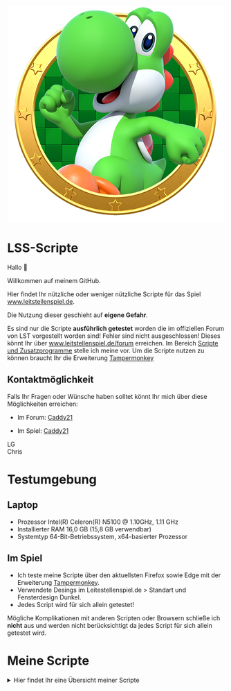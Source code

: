 ![Yoshiiiii](https://github.com/Caddy21/-docs-assets-css/raw/main/yoshi_icon__by_josecapes_dgqbro3-fullview.png)

# LSS-Scripte

Hallo 🙂 

Willkommen auf meinem GitHub. 

Hier findet Ihr nützliche oder weniger nützliche Scripte für das Spiel www.leitstellenspiel.de.

Die Nutzung dieser geschieht auf **eigene Gefahr**. 

Es sind nur die Scripte **ausführlich getestet** worden die im offiziellen Forum von LST vorgestellt worden sind! Fehler sind nicht ausgeschlossen!
Dieses könnt Ihr über www.leitstellenspiel.de/forum erreichen. Im Bereich [Scripte und Zusatzprogramme](https://forum.leitstellenspiel.de/index.php?board/22-scripte-und-zusatzprogramme/) stelle ich meine vor.
Um die Scripte nutzen zu können braucht Ihr die Erweiterung [Tampermonkey](https://www.tampermonkey.net/)

## Kontaktmöglichkeit
Falls Ihr Fragen oder Wünsche haben solltet könnt Ihr mich über diese Möglichkeiten erreichen:

- Im Forum: [Caddy21](https://forum.leitstellenspiel.de/cms/index.php?user/16577-caddy21/)

+ Im Spiel: [Caddy21](https://www.leitstellenspiel.de/profile/2173440)

LG<br>
Chris

# Testumgebung
## Laptop

- Prozessor	Intel(R) Celeron(R) N5100 @ 1.10GHz, 1.11 GHz
- Installierter RAM	16,0 GB (15,8 GB verwendbar)
- Systemtyp	64-Bit-Betriebssystem, x64-basierter Prozessor


## Im Spiel
- Ich teste meine Scripte über den aktuellsten Firefox sowie Edge mit der Erweiterung [Tampermonkey](https://www.tampermonkey.net/).
- Verwendete Desings im Leitestellenspiel.de > Standart und Fensterdesign Dunkel.
- Jedes Script wird für sich allein getestet!

Mögliche Komplikationen mit anderen Scripten oder Browsern schließe ich **nicht** aus und werden nicht berücksichtigt da jedes Script für sich allein getestet wird.
  
# Meine Scripte

<details>
  <summary> Hier findet Ihr eine Übersicht meiner Scripte </summary>
  
    - Fahne in der Einsatzliste entfernen (veröffentlicht)
    - Erweiterungs-Manager (veröffentlicht)
    - Alle LST umschalten (veröffentlicht)
    - Fahrzeuge im S6 auflisten (veröffentlicht)
    - SNR-Einsätze filtern (veröffentlicht) - EOL
    - Fahrzeuge löschen (veröffentlicht)
    - Sprechwunsch Sortierer (veröffentlicht)
    - Design Switcher
    - Einsatzkategorienfilter (veröffentlicht)
    - Auszeichnungsverwalter (veröffentlicht)
    - AAO Kategorien Ein und Ausblenden (veröffentlicht)
    - Stellplatzfinder (veröffentlicht)
    - Alarmstichworte (veröffentlicht)
    - Aufgeräumtes Profil-Menü (veröffentlicht)
    - Multiausblender (veröffentlicht)
    - Zielortfilter (veröffentlicht)
    - Einsätze anzeigen (veröffentlicht)
    - Einsatzdaten-Kopierer (veröffentlicht)
    - Wachen reaktivieren (veröffentlicht)
    - Wachenstatus (veröffentlicht)
    - Einsatzzähler
    - Nachrichtenanzeiger (veröffentlicht)
    - FMS Manager (veröffentlicht)
    - KTW-Melder
    - Einsatz- und Verdienststatistik
    - AAO schneller anlegen
    - Personal-Soll-Checker
    - Fahrzeuge nachladen
    - AAO Auswahl löschen
    - Einsätze ein- und ausklappen
    - Einsätze teilen
    
</details>
